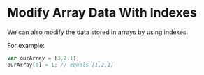 # Modify Array Data With Indexes
We can also modify the data stored in arrays by using indexes.

For example:

```javascript
var ourArray = [3,2,1];
ourArray[0] = 1; // equals [1,2,1]
```
